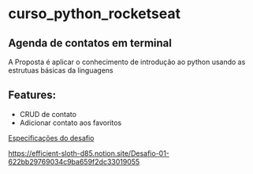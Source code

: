 # curso_python_rocketseat

## Agenda de contatos em terminal

A Proposta é aplicar o conhecimento de introdução ao python usando as estrutuas básicas da linguagens

## Features:
- CRUD de contato
- Adicionar contato aos favoritos

[Especificações do desafio](https://efficient-sloth-d85.notion.site/Desafio-01-622bb29769034c9ba659f2dc33019055)

https://efficient-sloth-d85.notion.site/Desafio-01-622bb29769034c9ba659f2dc33019055

